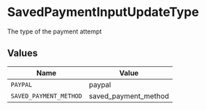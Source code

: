 # SavedPaymentInputUpdateType

The type of the payment attempt


## Values

| Name                   | Value                  |
| ---------------------- | ---------------------- |
| `PAYPAL`               | paypal                 |
| `SAVED_PAYMENT_METHOD` | saved_payment_method   |